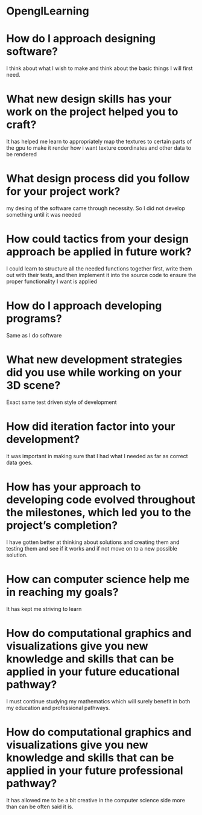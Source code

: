 # OpenglLearning

# How do I approach designing software?
I think about what I wish to make and think about the basic things I will first need.

# What new design skills has your work on the project helped you to craft?
It has helped me learn to appropriately map the textures to certain parts of 
the gpu to make it render how i want texture coordinates and other data to be rendered

# What design process did you follow for your project work?
my desing of the software came through necessity. So I did not develop something until it was needed 

# How could tactics from your design approach be applied in future work?
I could learn to structure all the needed functions together first, 
write them out with their tests, and then implement it into the source code 
to ensure the proper functionality I want is applied

# How do I approach developing programs?
Same as I do software

# What new development strategies did you use while working on your 3D scene?
Exact same test driven style of development

# How did iteration factor into your development?
it was important in making sure that I had what I needed as far as correct data goes.

# How has your approach to developing code evolved throughout the milestones, which led you to the project’s completion?
  I have gotten better at thinking about solutions and creating them and testing them and see if it works and if not move on to a new possible solution.
  
# How can computer science help me in reaching my goals?
  It has kept me striving to learn
  
# How do computational graphics and visualizations give you new knowledge and skills that can be applied in your future educational pathway?
  I must continue studying my mathematics which will surely benefit in both my education and professional pathways.
  
# How do computational graphics and visualizations give you new knowledge and skills that can be applied in your future professional pathway?
  It has allowed me to be a bit creative in the computer science side more than can be often said it is.
